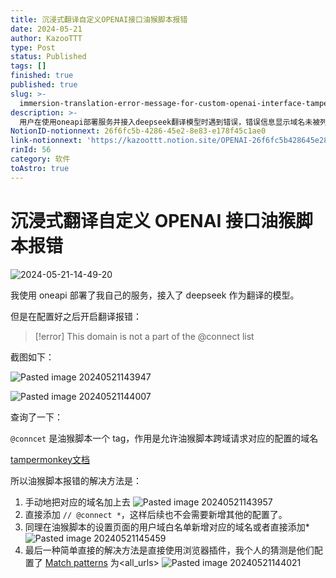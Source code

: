 ```yaml
---
title: 沉浸式翻译自定义OPENAI接口油猴脚本报错
date: 2024-05-21
author: KazooTTT
type: Post
status: Published
tags: []
finished: true
published: true
slug: >-
  immersion-translation-error-message-for-custom-openai-interface-tampermonkey-script
description: >-
  用户在使用oneapi部署服务并接入deepseek翻译模型时遇到错误，错误信息显示域名未被列入@connect列表。通过查询，了解到@connect是油猴脚本的一个标签，用于允许脚本跨域请求特定配置的域名。解决方法包括手动添加域名到@connect列表、使用通配符*简化配置、在油猴脚本设置中添加域名到用户域白名单，或使用浏览器插件直接配置匹配所有URL的模式。
NotionID-notionnext: 26f6fc5b-4286-45e2-8e83-e178f45c1ae0
link-notionnext: 'https://kazoottt.notion.site/OPENAI-26f6fc5b428645e28e83e178f45c1ae0'
rinId: 56
category: 软件
toAstro: true
---
```


# 沉浸式翻译自定义 OPENAI 接口油猴脚本报错

![2024-05-21-14-49-20](https://pictures.kazoottt.top/2024/05/20240521-fa1b5c533f1a6add598bd6932e90d4ac.jpeg)

我使用 oneapi 部署了我自己的服务，接入了 deepseek 作为翻译的模型。

但是在配置好之后开启翻译报错：

> [!error]
> This domain is not a part of the @connect list

截图如下：

![Pasted image 20240521143947](https://pictures.kazoottt.top/2024/05/20240521-4afdaf59e2ef214c9de620a80588f8a3.png)

![Pasted image 20240521144007](https://pictures.kazoottt.top/2024/05/20240521-0b725e59786d21cd9c0bbf7b005952ff.png)

查询了一下：

`@conncet` 是油猴脚本一个 tag，作用是允许油猴脚本跨域请求对应的配置的域名

[tampermonkey文档](https://www.tampermonkey.net/documentation.php#meta:connect)

所以油猴脚本报错的解决方法是：

1. 手动地把对应的域名加上去
   ![Pasted image 20240521143957](https://pictures.kazoottt.top/2024/05/20240521-38f1a6ea2cef12713a626f1c484f163a.png)
2. 直接添加 `// @connect *`，这样后续也不会需要新增其他的配置了。
3. 同理在油猴脚本的设置页面的用户域白名单新增对应的域名或者直接添加\* ![Pasted image 20240521145459](https://pictures.kazoottt.top/2024/05/20240521-ec4ad5c0568ad651c2e230670f3ab535.png)
4. 最后一种简单直接的解决方法是直接使用浏览器插件，我个人的猜测是他们配置了 [Match patterns](https://developer.chrome.com/docs/extensions/develop/concepts/match-patterns) 为<all_urls>
   ![Pasted image 20240521144021](https://pictures.kazoottt.top/2024/05/20240521-a680cd664710c0c8cf7e627fc49f4cf7.png)
